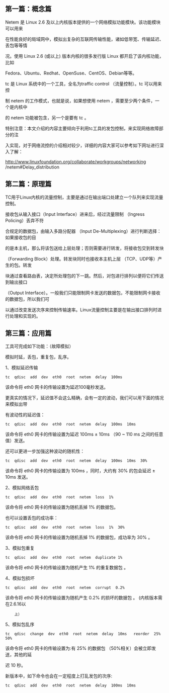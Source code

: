 

## 第一篇：概念篇


Netem 是 Linux 2.6 及以上内核版本提供的一个网络模拟功能模块。该功能模块可以用来

在性能良好的局域网中，模拟出复杂的互联网传输性能，诸如低带宽、传输延迟、丢包等等情

况。使用 Linux 2.6 (或以上) 版本内核的很多发行版 Linux 都开启了该内核功能，比如

Fedora、Ubuntu、Redhat、OpenSuse、CentOS、Debian等等。

tc 是 Linux 系统中的一个工具，全名为traffic control  （流量控制）。tc 可以用来控

制 netem 的工作模式，也就是说，如果想使用 netem ，需要至少两个条件，一个是内核中

的 netem 功能被包含，另一个是要有 tc 。

特别注意：本文介绍的内容主要倾向于利用tc工具的发包控制，来实现网络故障部分的注

入实现，对于网络流控的介绍相对较少，详细的内容大家可以参考如下网址进行深入了解：

http://www.linuxfoundation.org/collaborate/workgroups/networking /netem#Delay_distribution

## 第二篇：原理篇

TC用于Linux内核的流量控制，主要是通过在输出端口处建立一个队列来实现流量控制。

接收包从输入接口（Input Interface）进来后，经过流量限制 （Ingress Policing）丢弃不符

合规定的数据包，由输入多路分配器 （Input De-Multiplexing）进行判断选择：如果接收包的目

的是本主机，那么将该包送给上层处理；否则需要进行转发，将接收包交到转发块

（Forwarding Block）处理。转发块同时也接收本主机上层 （TCP、UDP等）产生的包。转发

块通过查看路由表，决定所处理包的下一跳。然后，对包进行排列以便将它们传送到输出接口

（Output Interface）。一般我们只能限制网卡发送的数据包，不能限制网卡接收的数据包，所以我们可

以通过改变发送次序来控制传输速率。Linux流量控制主要是在输出接口排列时进行处理和实现的。

## 第三篇：应用篇

工具可完成如下功能：（故障模拟）

模拟时延，丢包，重复包，乱序。

1、模拟延迟传输

```
tc  qdisc  add  dev  eth0  root  netem  delay  100ms
```

该命令将 eth0 网卡的传输设置为延迟100毫秒发送。

更真实的情况下，延迟值不会这么精确，会有一定的波动，我们可以用下面的情况来模拟出带

有波动性的延迟值：
```
tc  qdisc  add  dev  eth0  root  netem  delay  100ms  10ms
```


该命令将 eth0 网卡的传输设置为延迟 100ms ± 10ms （90 ~ 110 ms 之间的任意值）发送。

还可以更进一步加强这种波动的随机性：
```
tc  qdisc  add  dev  eth0  root  netem  delay  100ms  10ms  30%
```
该命令将 eth0 网卡的传输设置为 100ms ，同时，大约有 30% 的包会延迟 ± 10ms 发送。

2、模拟网络丢包

```
tc  qdisc  add  dev  eth0  root  netem  loss  1%
```
该命令将 eth0 网卡的传输设置为随机丢掉 1% 的数据包。

也可以设置丢包的成功率：

```
tc  qdisc  add  dev  eth0  root  netem  loss  1%  30%
```
该命令将 eth0 网卡的传输设置为随机丢掉 1% 的数据包，成功率为 30% 。

3、模拟包重复

```
tc  qdisc  add  dev  eth0  root  netem  duplicate 1%
```

该命令将 eth0 网卡的传输设置为随机产生 1% 的重复数据包 。

4、模拟包损坏

```
tc  qdisc  add  dev  eth0  root  netem  corrupt  0.2%
```

该命令将 eth0 网卡的传输设置为随机产生 0.2% 的损坏的数据包 。 (内核版本需在2.6.16以

        上）

5、模拟包乱序

```
tc  qdisc  change  dev  eth0  root  netem  delay  10ms   reorder  25%  50%
```

该命令将 eth0 网卡的传输设置为:有 25% 的数据包 （50%相关）会被立即发送，其他的延

迟 10 秒。

新版本中，如下命令也会在一定程度上打乱发包的次序:

```
tc  qdisc  add  dev  eth0  root  netem  delay  100ms  10ms
```

